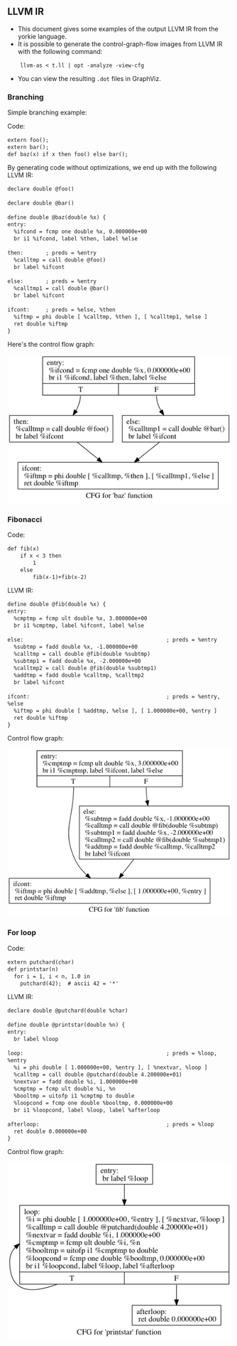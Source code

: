 ## LLVM IR 
- This document gives some examples of the output LLVM IR from the yorkie language.
- It is possible to generate the control-graph-flow images from LLVM IR with the following command:

```
    llvm-as < t.ll | opt -analyze -view-cfg
```

- You can view the resulting `.dot` files in GraphViz.

### Branching

Simple branching example:

Code:
```
extern foo();
extern bar();
def baz(x) if x then foo() else bar();
```

By generating code without optimizations, we end up with the following LLVM IR:
```
declare double @foo()

declare double @bar()

define double @baz(double %x) {
entry:
  %ifcond = fcmp one double %x, 0.000000e+00
  br i1 %ifcond, label %then, label %else

then:       ; preds = %entry
  %calltmp = call double @foo()
  br label %ifcont

else:       ; preds = %entry
  %calltmp1 = call double @bar()
  br label %ifcont

ifcont:     ; preds = %else, %then
  %iftmp = phi double [ %calltmp, %then ], [ %calltmp1, %else ]
  ret double %iftmp
}
```

Here's the control flow graph:

![simple branching example](simple-branch.png)

### Fibonacci
Code:

```
def fib(x)
    if x < 3 then
        1
    else
        fib(x-1)+fib(x-2)
```

LLVM IR:
```
define double @fib(double %x) {
entry:
  %cmptmp = fcmp ult double %x, 3.000000e+00
  br i1 %cmptmp, label %ifcont, label %else

else:                                             ; preds = %entry
  %subtmp = fadd double %x, -1.000000e+00
  %calltmp = call double @fib(double %subtmp)
  %subtmp1 = fadd double %x, -2.000000e+00
  %calltmp2 = call double @fib(double %subtmp1)
  %addtmp = fadd double %calltmp, %calltmp2
  br label %ifcont

ifcont:                                           ; preds = %entry, %else
  %iftmp = phi double [ %addtmp, %else ], [ 1.000000e+00, %entry ]
  ret double %iftmp
}
```

Control flow graph:

![fibonacci control flow graph](fib.png)

### For loop
Code: 

```
extern putchard(char)
def printstar(n)
  for i = 1, i < n, 1.0 in
    putchard(42);  # ascii 42 = '*'
```

LLVM IR:
```
declare double @putchard(double %char)

define double @printstar(double %n) {
entry:
  br label %loop

loop:                                             ; preds = %loop, %entry
  %i = phi double [ 1.000000e+00, %entry ], [ %nextvar, %loop ]
  %calltmp = call double @putchard(double 4.200000e+01)
  %nextvar = fadd double %i, 1.000000e+00
  %cmptmp = fcmp ult double %i, %n
  %booltmp = uitofp i1 %cmptmp to double
  %loopcond = fcmp one double %booltmp, 0.000000e+00
  br i1 %loopcond, label %loop, label %afterloop

afterloop:                                        ; preds = %loop
  ret double 0.000000e+00
}
```

Control flow graph:

![for loop control flow graph](for-loop.png)
